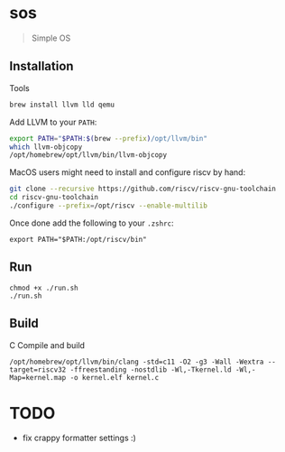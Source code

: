 # sos

> Simple OS

## Installation

Tools

```bash
brew install llvm lld qemu
```

Add LLVM to your `PATH`:

```bash
export PATH="$PATH:$(brew --prefix)/opt/llvm/bin"
which llvm-objcopy
/opt/homebrew/opt/llvm/bin/llvm-objcopy
```

MacOS users might need to install and configure riscv by hand:

```bash
git clone --recursive https://github.com/riscv/riscv-gnu-toolchain
cd riscv-gnu-toolchain
./configure --prefix=/opt/riscv --enable-multilib
```

Once done add the following to your `.zshrc`:

```
export PATH="$PATH:/opt/riscv/bin"
```

## Run

```
chmod +x ./run.sh
./run.sh
```

## Build

C Compile and build

```
/opt/homebrew/opt/llvm/bin/clang -std=c11 -O2 -g3 -Wall -Wextra --target=riscv32 -ffreestanding -nostdlib -Wl,-Tkernel.ld -Wl,-Map=kernel.map -o kernel.elf kernel.c
```

# TODO 

* fix crappy formatter settings :) 

